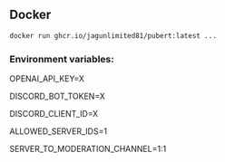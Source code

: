 ## Docker 
```bash
docker run ghcr.io/jagunlimited81/pubert:latest ...
```
### Environment variables:
OPENAI_API_KEY=X

DISCORD_BOT_TOKEN=X

DISCORD_CLIENT_ID=X

ALLOWED_SERVER_IDS=1

SERVER_TO_MODERATION_CHANNEL=1:1
